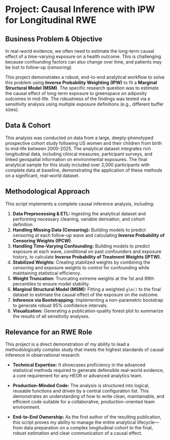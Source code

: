 # Project: Causal Inference with IPW for Longitudinal RWE

## Business Problem & Objective

In real-world evidence, we often need to estimate the long-term causal effect of a time-varying exposure on a health outcome. This is challenging because confounding factors can also change over time, and patients may be lost to follow-up (censoring).

This project demonstrates a robust, end-to-end analytical workflow to solve this problem using **Inverse Probability Weighting (IPW)** to fit a **Marginal Structural Model (MSM)**. The specific research question was to estimate the causal effect of long-term exposure to greenspace on adiposity outcomes in mid-life. The robustness of the findings was tested via a sensitivity analysis using multiple exposure definitions (e.g., different buffer sizes).

## Data & Cohort

This analysis was conducted on data from a large, deeply-phenotyped prospective cohort study following US women and their children from birth to mid-life between 2000-2025. The analytical dataset integrates rich longitudinal data, including clinical measures, participant surveys, and linked geospatial information on environmental exposures. The final analytical sample for this study included over 2,000 participants with complete data at baseline, demonstrating the application of these methods on a significant, real-world dataset.

## Methodological Approach

This script implements a complete causal inference analysis, including:

1.  **Data Preprocessing & ETL:** Ingesting the analytical dataset and performing necessary cleaning, variable derivation, and cohort definition.
2.  **Handling Missing Data (Censoring):** Building models to predict censoring at each follow-up wave and calculating **Inverse Probability of Censoring Weights (IPCW)**.
3.  **Handling Time-Varying Confounding:** Building models to predict exposure at each wave, conditional on past confounders and exposure history, to calculate **Inverse Probability of Treatment Weights (IPTW)**.
4.  **Stabilized Weights:** Creating stabilized weights by combining the censoring and exposure weights to control for confounding while maintaining statistical efficiency.
5.  **Weight Truncation:** Truncating extreme weights at the 1st and 99th percentiles to ensure model stability.
6.  **Marginal Structural Model (MSM):** Fitting a weighted `glm()` to the final dataset to estimate the causal effect of the exposure on the outcome.
7.  **Inference via Bootstrapping:** Implementing a non-parametric bootstrap to generate robust 95% confidence intervals.
8.  **Visualization:** Generating a publication-quality forest plot to summarize the results of all sensitivity analyses.

## Relevance for an RWE Role

This project is a direct demonstration of my ability to lead a methodologically complex study that meets the highest standards of causal inference in observational research.

*   **Technical Expertise:** It showcases proficiency in the advanced statistical methods required to generate defensible real-world evidence, a core requirement for any HEOR or advanced analytics team.

*   **Production-Minded Code:** The analysis is structured into logical, reusable functions and driven by a central configuration list. This demonstrates an understanding of how to write clean, maintainable, and efficient code suitable for a collaborative, production-oriented team environment.

*   **End-to-End Ownership:** As the first author of the resulting publication, this script proves my ability to manage the entire analytical lifecycle—from data preparation on a complex longitudinal cohort to the final, robust estimation and clear communication of a causal effect.